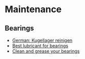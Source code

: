 # Maintenance

## Bearings

* [German: Kugellager reinigen](https://de.wikihow.com/Kugellager-von-Skateboards-reinigen)
* [Best lubricant for bearings](https://boardsrider.com/best-lubricant-for-skateboard-bearings/)
* [Clean and grease your bearings](https://www.instructables.com/Clean-and-Grease-your-Skateboard-Bearings/)
